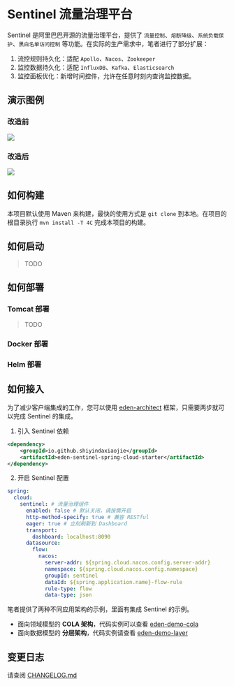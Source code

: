 # Sentinel 流量治理平台

Sentinel 是阿里巴巴开源的流量治理平台，提供了 `流量控制`、`熔断降级`、`系统负载保护`、`黑白名单访问控制` 等功能。在实际的生产需求中，笔者进行了部分扩展：
1. 流控规则持久化：适配 `Apollo`、`Nacos`、`Zookeeper`
2. 监控数据持久化：适配 `InfluxDB`、`Kafka`、`Elasticsearch`
3. 监控面板优化：新增时间控件，允许在任意时刻内查询监控数据。

## 演示图例

### 改造前

![](https://cdn.jsdelivr.net/gh/shiyindaxiaojie/eden-images/sentinel/sentinel-dashboard-overview-old.png)

### 改造后

![](https://cdn.jsdelivr.net/gh/shiyindaxiaojie/eden-images/sentinel/sentinel-dashboard-overview.png)

## 如何构建

本项目默认使用 Maven 来构建，最快的使用方式是 `git clone` 到本地。在项目的根目录执行 `mvn install -T 4C` 完成本项目的构建。

## 如何启动

> TODO

## 如何部署

### Tomcat 部署

> TODO

### Docker 部署


### Helm 部署


## 如何接入

为了减少客户端集成的工作，您可以使用 [eden-architect](https://github.com/shiyindaxiaojie/eden-architect) 框架，只需要两步就可以完成 Sentinel 的集成。

1. 引入 Sentinel 依赖
````xml
<dependency>
    <groupId>io.github.shiyindaxiaojie</groupId>
    <artifactId>eden-sentinel-spring-cloud-starter</artifactId>
</dependency>
````
2. 开启 Sentinel 配置
````yaml
spring:
  cloud:
    sentinel: # 流量治理组件
      enabled: false # 默认关闭，请按需开启
      http-method-specify: true # 兼容 RESTful
      eager: true # 立刻刷新到 Dashboard
      transport:
        dashboard: localhost:8090
      datasource:
        flow:
          nacos:
            server-addr: ${spring.cloud.nacos.config.server-addr}
            namespace: ${spring.cloud.nacos.config.namespace}
            groupId: sentinel
            dataId: ${spring.application.name}-flow-rule
            rule-type: flow
            data-type: json
````

笔者提供了两种不同应用架构的示例，里面有集成 Sentinel 的示例。
* 面向领域模型的 **COLA 架构**，代码实例可以查看 [eden-demo-cola](https://github.com/shiyindaxiaojie/eden-demo-cola)
* 面向数据模型的 **分层架构**，代码实例请查看 [eden-demo-layer](https://github.com/shiyindaxiaojie/eden-demo-layer)

## 变更日志

请查阅 [CHANGELOG.md](https://github.com/shiyindaxiaojie/Sentinel/blob/1.8.x/CHANGELOG.md)
